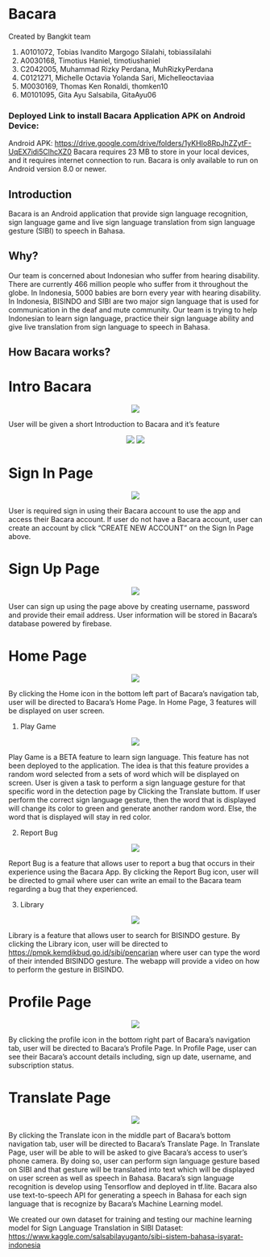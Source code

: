 # Bacara 

Created by Bangkit team 
1. A0101072, Tobias Ivandito Margogo Silalahi, tobiassilalahi 
2. A0030168, Timotius Haniel, timotiushaniel
3. C2042005, Muhammad Rizky Perdana, MuhRizkyPerdana
4. C0121271, Michelle Octavia Yolanda Sari, Michelleoctaviaa
5. M0030169, Thomas Ken Ronaldi, thomken10
6. M0101095, Gita Ayu Salsabila, GitaAyu06

### Deployed Link to install Bacara Application APK on Android Device:
Android APK: https://drive.google.com/drive/folders/1yKHIo8RpJhZZytF-UqEX7idi5ClhcXZ0
Bacara requires 23 MB to store in your local devices, and it requires internet connection to run. Bacara is only available to run on Android version 8.0 or newer.

## Introduction
Bacara is an Android application that provide sign language recognition, sign language game and live sign language translation from sign language gesture (SIBI) to speech in Bahasa. 

## Why?
Our team is concerned about Indonesian who suffer from hearing disability. There are currently 466 million people who suffer from it throughout the globe. In Indonesia, 5000 babies are born every year with hearing disability. In Indonesia, BISINDO and SIBI are two major sign language that is used for communication in the deaf and mute community. Our team is trying to help Indonesian to learn sign language, practice their sign language ability and give live translation from sign language to speech in Bahasa.

## How Bacara works?

# Intro Bacara

<p align="center">
  <img src="https://github.com/tobiassilalahi/Bacara_Translation_Application/blob/main/image_resource/1.%20Splash%20Screen.PNG">
</p>

User will be given a short Introduction to Bacara and it’s feature

<p align="center">
  <img src="https://github.com/tobiassilalahi/Bacara_Translation_Application/blob/main/image_resource/3.%20Second%20On%20Boarding%20Page.PNG">
  <img src="https://github.com/tobiassilalahi/Bacara_Translation_Application/blob/main/image_resource/4.%20Third%20On%20Boarding%20Page.PNG">
</p>

# Sign In Page

<p align="center">
  <img src="https://github.com/tobiassilalahi/Bacara_Translation_Application/blob/main/image_resource/5.%20Sign%20In%20Page.PNG">
</p>

User is required sign in using their Bacara account to use the app and access their Bacara account.
If user do not have a Bacara account, user can create an account by click “CREATE NEW ACCOUNT” on the Sign In Page above.

# Sign Up Page

<p align="center">
  <img src="https://github.com/tobiassilalahi/Bacara_Translation_Application/blob/main/image_resource/6.%20Sign%20Up%20Page.PNG">
</p>

User can sign up using the page above by creating username, password and provide their email address. User information will be stored in Bacara’s database powered by firebase.

# Home Page

<p align="center">
  <img src="https://github.com/tobiassilalahi/Bacara_Translation_Application/blob/main/image_resource/7.%20Home%20Page.PNG">
</p>

By clicking the Home icon in the bottom left part of Bacara’s navigation tab, user will be directed to Bacara’s Home Page. In Home Page, 3 features will be displayed on user screen.

1.	Play Game

<p align="center">
  <img src="https://github.com/GitaAyu06/Bacara_App/blob/main/Bacara%20Screen%20Shoot/Edited%20Page/11.%20Play%20Game%20Page.PNG">
</p>

Play Game is a BETA feature to learn sign language. This feature has not been deployed to the application.
The idea is that this feature provides a random word selected from a sets of word which will be displayed on screen. User is given a task to perform a sign language gesture for that specific word in the detection page by Clicking the Translate buttom.
If user perform the correct sign language gesture, then the word that is displayed will change its color to green and generate another random word.
Else, the word that is displayed will stay in red color.

2.	Report Bug

<p align="center">
  <img src="https://github.com/GitaAyu06/Bacara_App/blob/main/Bacara%20Screen%20Shoot/Edited%20Page/12.%20Report%20Bug%20Page.jpeg">
</p>

Report Bug is a feature that allows user to report a bug that occurs in their experience using the Bacara App. By clicking the Report Bug icon, user will be directed to gmail where user can write an email to the Bacara team regarding a bug that they experienced.

3.	Library

<p align="center">
  <img src="https://github.com/tobiassilalahi/Bacara_Translation_Application/blob/main/image_resource/8.%20Library%20Page.PNG">
</p>

Library is a feature that allows user to search for BISINDO gesture. By clicking the Library icon, user will be directed to https://pmpk.kemdikbud.go.id/sibi/pencarian where user can type the word of their intended BISINDO gesture. The webapp will provide a video on how to perform the gesture in BISINDO.

# Profile Page

<p align="center">
  <img src="https://github.com/tobiassilalahi/Bacara_Translation_Application/blob/main/image_resource/9.%20Profile%20Page.PNG">
</p>

By clicking the profile icon in the bottom right part of Bacara’s navigation tab, user will be directed to Bacara’s Profile Page. In Profile Page, user can see their Bacara’s account details including, sign up date, username, and subscription status.

# Translate Page

<p align="center">
  <img src="https://github.com/tobiassilalahi/Bacara_Translation_Application/blob/main/image_resource/10.%20Translation%20Page.jpeg">
</p>

By clicking the Translate icon in the middle part of Bacara’s bottom navigation tab, user will be directed to Bacara’s Translate Page.
 In Translate Page, user will be able to will be asked to give Bacara’s access to user’s phone camera. By doing so, user can perform sign language gesture based on SIBI and that gesture will be translated into text which will be displayed on user screen as well as speech in Bahasa. 
Bacara’s sign language recognition is develop using Tensorflow and deployed in tf.lite. Bacara also use text-to-speech API for generating a speech in Bahasa for each sign language that is recognize by Bacara’s Machine Learning model.

We created our own dataset for training and testing our machine learning model for Sign Language Translation in SIBI
Dataset: https://www.kaggle.com/salsabilayuganto/sibi-sistem-bahasa-isyarat-indonesia
